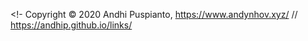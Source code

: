 <!- Copyright © 2020 Andhi Puspianto, https://www.andynhov.xyz/ 
// https://andhip.github.io/links/
